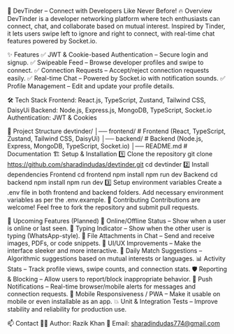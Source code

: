 🚀 DevTinder – Connect with Developers Like Never Before!
🔥 Overview
DevTinder is a developer networking platform where tech enthusiasts can connect, chat, and collaborate based on mutual interest. Inspired by Tinder, it lets users swipe left to ignore and right to connect, with real-time chat features powered by Socket.io.

✨ Features
✅ JWT & Cookie-based Authentication – Secure login and signup.
✅ Swipeable Feed – Browse developer profiles and swipe to connect.
✅ Connection Requests – Accept/reject connection requests easily.
✅ Real-time Chat – Powered by Socket.io with notification sounds.
✅ Profile Management – Edit and update your profile details.

🛠 Tech Stack
Frontend: React.js, TypeScript, Zustand, Tailwind CSS, DaisyUi
Backend: Node.js, Express.js, MongoDB, TypeScript, Socket.io
Authentication: JWT & Cookies

📂 Project Structure
devtinder/
│── frontend/    # Frontend (React, TypeScript, Zustand, Tailwind CSS, DaisyUi)
│── backend/     # Backend (Node.js, Express, MongoDB, TypeScript, Socket.io)
│── README.md    # Documentation
🏗️ Setup & Installation
1️⃣ Clone the repository
git clone https://github.com/sharadindudas/devtinder.git
cd devtinder
2️⃣ Install dependencies
Frontend
cd frontend
npm install
npm run dev
Backend
cd backend
npm install
npm run dev
3️⃣ Setup environment variables
Create a .env file in both frontend and backend folders.
Add necessary environment variables as per the .env.example.
🚀 Contributing
Contributions are welcome! Feel free to fork the repository and submit pull requests.

🧠 Upcoming Features (Planned)
🚧 Online/Offline Status – Show when a user is online or last seen.
💬 Typing Indicator – Show when the other user is typing (WhatsApp-style).
📎 File Attachments in Chat – Send and receive images, PDFs, or code snippets.
🎨 UI/UX Improvements – Make the interface sleeker and more interactive.
🎯 Daily Match Suggestions – Algorithmic suggestions based on mutual interests or languages.
📊 Activity Stats – Track profile views, swipe counts, and connection stats.
🛡️ Reporting & Blocking – Allow users to report/block inappropriate behavior.
🔔 Push Notifications – Real-time browser/mobile alerts for messages and connection requests.
📱 Mobile Responsiveness / PWA – Make it usable on mobile or even installable as an app.
💥 Unit & Integration Tests – Improve stability and reliability for production use.

📫 Contact
👨‍💻 Author: Razik Khan
📧 Email: sharadindudas774@gmail.com
